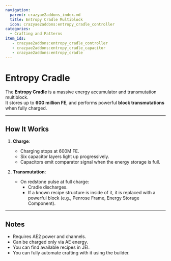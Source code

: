 ```yaml
---
navigation:
  parent: crazyae2addons_index.md
  title: Entropy Cradle Multiblock
  icon: crazyae2addons:entropy_cradle_controller
categories:
  - Crafting and Patterns
item_ids:
   - crazyae2addons:entropy_cradle_controller
   - crazyae2addons:entropy_cradle_capacitor
   - crazyae2addons:entropy_cradle
---
```


# Entropy Cradle

<GameScene zoom="1" interactive={true}>
  <ImportStructure src="../assets/entropy_cradle.nbt" />
</GameScene>

The **Entropy Cradle** is a massive energy accumulator and transmutation multiblock.  
It stores up to **600 million FE**, and performs powerful **block transmutations** when fully charged.

---

## How It Works

1. **Charge**:
    - Charging stops at 600M FE.
    - Six capacitor layers light up progressively.
    - Capacitors emit comparator signal when the energy storage is full.

2. **Transmutation**:
    - On redstone pulse at full charge:
        - Cradle discharges.
        - If a known recipe structure is inside of it, it is replaced with a powerful block (e.g., Penrose Frame, Energy Storage Component).

---

## Notes

- Requires AE2 power and channels.
- Can be charged only via AE energy.
- You can find available recipes in JEI.
- You can fully automate crafting with it using the builder.